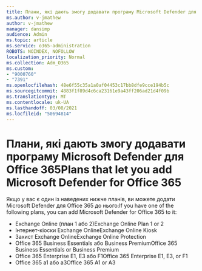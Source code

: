 ```yaml
---
title: Плани, які дають змогу додавати програму Microsoft Defender для Office 365
ms.author: v-jmathew
author: v-jmathew
manager: dansimp
audience: Admin
ms.topic: article
ms.service: o365-administration
ROBOTS: NOINDEX, NOFOLLOW
localization_priority: Normal
ms.collection: Adm_O365
ms.custom:
- "9000760"
- "7391"
ms.openlocfilehash: 48e6f55c35a1a0af04453c17bb8dfe9cce194b5c
ms.sourcegitcommit: 4883f1f89d4c6ca23161e9a43ff206ad21d4f09b
ms.translationtype: MT
ms.contentlocale: uk-UA
ms.lasthandoff: 03/08/2021
ms.locfileid: "50694814"
---
```

# <a name="plans-that-let-you-add-microsoft-defender-for-office-365"></a><span data-ttu-id="9e726-102">Плани, які дають змогу додавати програму Microsoft Defender для Office 365</span><span class="sxs-lookup"><span data-stu-id="9e726-102">Plans that let you add Microsoft Defender for Office 365</span></span>

<span data-ttu-id="9e726-103">Якщо у вас є один із наведених нижче планів, ви можете додати Microsoft Defender для Office 365 до нього:</span><span class="sxs-lookup"><span data-stu-id="9e726-103">If you have one of the following plans, you can add Microsoft Defender for Office 365 to it:</span></span>

- <span data-ttu-id="9e726-104">Exchange Online (план 1 або 2)</span><span class="sxs-lookup"><span data-stu-id="9e726-104">Exchange Online Plan 1 or 2</span></span>
- <span data-ttu-id="9e726-105">Інтернет-кіоски Exchange Online</span><span class="sxs-lookup"><span data-stu-id="9e726-105">Exchange Online Kiosk</span></span>
- <span data-ttu-id="9e726-106">Захист Exchange Online</span><span class="sxs-lookup"><span data-stu-id="9e726-106">Exchange Online Protection</span></span>
- <span data-ttu-id="9e726-107">Office 365 Business Essentials або Business Premium</span><span class="sxs-lookup"><span data-stu-id="9e726-107">Office 365 Business Essentials or Business Premium</span></span>
- <span data-ttu-id="9e726-108">Office 365 Enterprise E1, E3 або F1</span><span class="sxs-lookup"><span data-stu-id="9e726-108">Office 365 Enterprise E1, E3, or F1</span></span>
- <span data-ttu-id="9e726-109">Office 365 a1 або a3</span><span class="sxs-lookup"><span data-stu-id="9e726-109">Office 365 A1 or A3</span></span>
